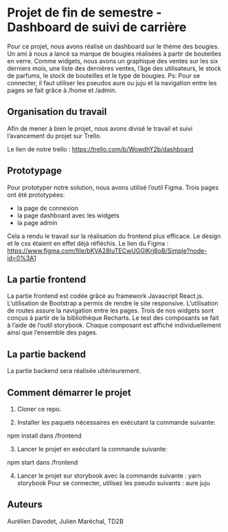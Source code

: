 # Projet de fin de semestre - Dashboard de suivi de carrière
Pour ce projet, nous avons réalisé un dashboard sur le thème des bougies. Un ami à nous a lancé sa marque de bougies réalisées à partir de bouteilles en verre. Comme widgets, nous avons un graphique des ventes sur les six derniers mois, une liste des dernières ventes, l’âge des utilisateurs, le stock de parfums, le stock de bouteilles et le type de bougies.
Ps: Pour se connecter, il faut utiliser les pseudos aure ou juju et la navigation entre les pages se fait grâce à /home et /admin.

## Organisation du travail
Afin de mener à bien le projet, nous avons divisé le travail et suivi l’avancement du projet sur Trello.

Le lien de notre trello : https://trello.com/b/WowdhY2b/dashboard

## Prototypage

Pour prototyper notre solution, nous avons utilisé l’outil Figma.
Trois pages ont été prototypées:
- la page de connexion
- la page dashboard avec les widgets
- la page admin

Cela a rendu le travail sur la réalisation du frontend plus efficace. Le design et le css étaient en effet déjà réfléchis.
Le lien du Figma : https://www.figma.com/file/bKVA28IuTECwUGGlKrj8oB/Simple?node-id=0%3A1

## La partie frontend

La partie frontend est codée grâce au framework Javascript React.js. L’utilisation de Bootstrap a permis de rendre le site responsive. L’utilisation de routes assure la navigation entre les pages.
Trois de nos widgets sont conçus à partir de la bibliothèque Recharts. 
Le test des composants se fait à l’aide de l’outil storybook. Chaque composant est affiché individuellement ainsi que l’ensemble des pages.

## La partie backend

La partie backend sera réalisée ultérieurement.

## Comment démarrer le projet

1. Cloner ce repo.


2. Installer les paquets nécessaires en exécutant la commande suivante:

 npm install
 dans /frontend

3. Lancer le projet en exécutant la commande suivante:

 npm start
 dans /frontend

4. Lancer le projet sur storybook avec la commande suivante :
yarn storybook
 Pour se connecter, utilisez les pseudo suivants :
aure
juju

## Auteurs

Aurélien Davodet, Julien Maréchal, TD2B
